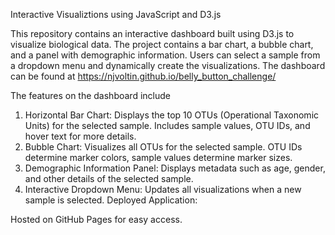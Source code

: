 Interactive Visualiztions using JavaScript and D3.js

This repository contains an interactive dashboard built using D3.js to visualize biological data. The project contains a bar chart,
a bubble chart, and a panel with demographic information. Users can select a sample from a dropdown menu and dynamically create
the visualizations. The dashboard can be found at https://njvoltin.github.io/belly_button_challenge/

The features on the dashboard include 

1. Horizontal Bar Chart:
  Displays the top 10 OTUs (Operational Taxonomic Units) for the selected sample.
  Includes sample values, OTU IDs, and hover text for more details.
2. Bubble Chart:
  Visualizes all OTUs for the selected sample.
  OTU IDs determine marker colors, sample values determine marker sizes.
3. Demographic Information Panel:
  Displays metadata such as age, gender, and other details of the selected sample.
4. Interactive Dropdown Menu:
  Updates all visualizations when a new sample is selected.
  Deployed Application:

Hosted on GitHub Pages for easy access.
